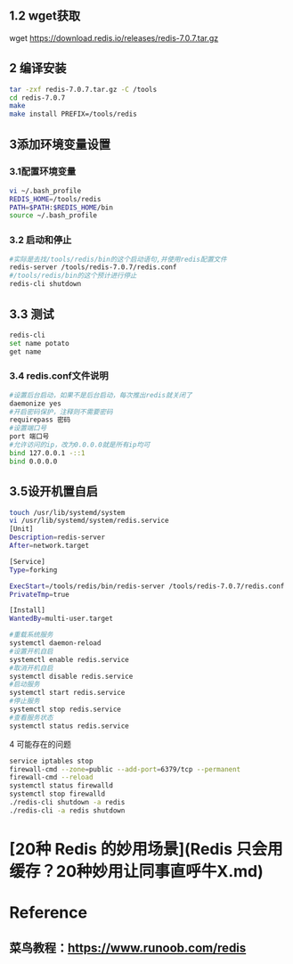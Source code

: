
## 1.2 wget获取
wget https://download.redis.io/releases/redis-7.0.7.tar.gz
## 2 编译安装
```bash
tar -zxf redis-7.0.7.tar.gz -C /tools
cd redis-7.0.7
make
make install PREFIX=/tools/redis
```
## 3添加环境变量设置
### 3.1配置环境变量
```bash
vi ~/.bash_profile
REDIS_HOME=/tools/redis
PATH=$PATH:$REDIS_HOME/bin
source ~/.bash_profile
```

### 3.2 启动和停止
```bash
#实际是去找/tools/redis/bin的这个启动语句,并使用redis配置文件
redis-server /tools/redis-7.0.7/redis.conf
#/tools/redis/bin的这个预计进行停止
redis-cli shutdown
```

## 3.3 测试
```bash
redis-cli
set name potato
get name
```
### 3.4 redis.conf文件说明
```bash
#设置后台启动，如果不是后台启动，每次推出redis就关闭了
daemonize yes
#开启密码保护，注释则不需要密码
requirepass 密码
#设置端口号
port 端口号
#允许访问的ip，改为0.0.0.0就是所有ip均可
bind 127.0.0.1 -::1
bind 0.0.0.0
```
## 3.5设开机置自启 
```bash
touch /usr/lib/systemd/system
vi /usr/lib/systemd/system/redis.service
[Unit]
Description=redis-server
After=network.target

[Service]
Type=forking

ExecStart=/tools/redis/bin/redis-server /tools/redis-7.0.7/redis.conf
PrivateTmp=true

[Install]
WantedBy=multi-user.target
```
```bash
#重载系统服务
systemctl daemon-reload
#设置开机自启
systemctl enable redis.service
#取消开机自启
systemctl disable redis.service
#启动服务
systemctl start redis.service
#停止服务
systemctl stop redis.service
#查看服务状态
systemctl status redis.service
```
4 可能存在的问题
```bash
service iptables stop
firewall-cmd --zone=public --add-port=6379/tcp --permanent
firewall-cmd --reload
systemctl status firewalld
systemctl stop firewalld
./redis-cli shutdown -a redis
./redis-cli -a redis shutdown
```

# [20种 Redis 的妙用场景](Redis 只会用缓存？20种妙用让同事直呼牛X.md)


# Reference

## 菜鸟教程：https://www.runoob.com/redis

